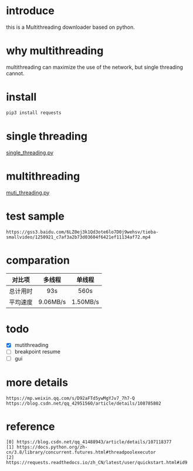 # introduce
this is a Multithreading downloader based on python. 
# why multithreading
multithreading can maximize the use of the network, but single threading cannot.
# install
```bash
pip3 install requests
```
# single threading
[single_threading.py](single_threading.py)
# multithreading
[muti_threading.py](muti_threading.py)
# test sample
```https
https://gss3.baidu.com/6LZ0ej3k1Qd3ote6lo7D0j9wehsv/tieba-smallvideo/1250921_c7af3a2b73d03604f6421ef11134af72.mp4
```
# comparation
| 对比项 | 多线程 |  单线程 |
|:--:|:--:|:--:|
| 总计用时 | 93s | 560s |
| 平均速度 | 9.06MB/s | 1.50MB/s|
# todo
- [x] mutithreading
- [ ] breakpoint resume
- [ ] gui
# more details
```https
https://mp.weixin.qq.com/s/D92aFTd5ywMgYJv7_7h7-Q
https://blog.csdn.net/qq_42951560/article/details/108785802
```
# reference
```https
[0] https://blog.csdn.net/qq_41488943/article/details/107118377
[1] https://docs.python.org/zh-cn/3.8/library/concurrent.futures.html#threadpoolexecutor
[2] https://requests.readthedocs.io/zh_CN/latest/user/quickstart.html#id9
```